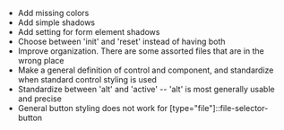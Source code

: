 - Add missing colors
- Add simple shadows
- Add setting for form element shadows
- Choose between 'init' and 'reset' instead of having both
- Improve organization. There are some assorted files that are in the wrong place
- Make a general definition of control and component, and standardize when standard control styling is used
- Standardize between 'alt' and 'active' -- 'alt' is most generally usable and precise
- General button styling does not work for [type="file"]::file-selector-button